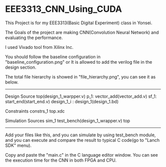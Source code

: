 # EEE3313_CNN_Using_CUDA



This Project is for my EEE3313(Basic Digital Experiment) class in Yonsei.

The Goals of the project are making CNN(Convolution Neural Network) and evaluating the performance.

I used Vivado tool from Xilinx Inc.

You should follow the baseline configuration in "baseline_configuration.png" or It is allowed to add the verilog file in the design section.

The total file hierarchy is showed in "file_hierarchy.png", you can see it as below.

--------------------------------------------------------------------------------

Design Source
  top(design_1_warpper.v)
    p_1: vector_add(vector_add.v)
    sf_1: start_end(start_end.v)
    design_1_i : design_1(design_1.bd)
    
Constraints
  constrs_1
    top.xdc
   
Simulation Sources
  sim_1
    test_bench(design_1_wrapper.v)
    top
    
--------------------------------------------------------------------------------
      
 Add your files like this, and you can simulate by using test_bench module, and you can execute and compare the result to typical C code(go to "Lanch SDK" menu).
 
 Copy and paste the "main.c" in the C language editor window. You can see the execution time for the CNN in both FPGA and CPU.
